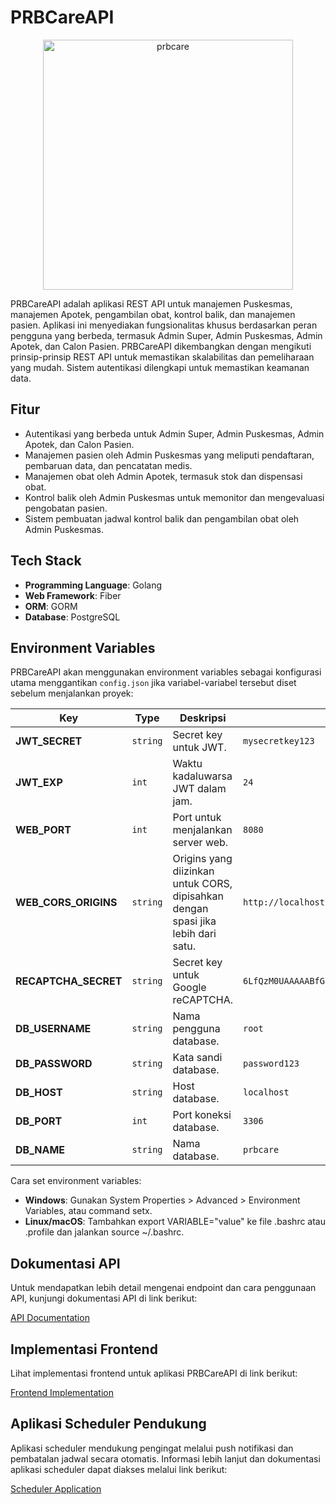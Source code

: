 # PRBCareAPI

<p align="center">
<img src="https://github.com/user-attachments/assets/50eea6b6-e922-4dda-a036-3fbf1704458d" alt="prbcare" width="400">
</p>

PRBCareAPI adalah aplikasi REST API untuk manajemen Puskesmas, manajemen Apotek, pengambilan obat, kontrol balik, dan
manajemen pasien. Aplikasi ini menyediakan fungsionalitas khusus berdasarkan peran pengguna yang berbeda, termasuk Admin
Super, Admin Puskesmas, Admin Apotek, dan Calon Pasien.
PRBCareAPI dikembangkan dengan mengikuti prinsip-prinsip REST API untuk memastikan skalabilitas dan pemeliharaan yang
mudah. Sistem autentikasi dilengkapi untuk memastikan keamanan data.

## Fitur

- Autentikasi yang berbeda untuk Admin Super, Admin Puskesmas, Admin Apotek, dan Calon Pasien.
- Manajemen pasien oleh Admin Puskesmas yang meliputi pendaftaran, pembaruan data, dan pencatatan medis.
- Manajemen obat oleh Admin Apotek, termasuk stok dan dispensasi obat.
- Kontrol balik oleh Admin Puskesmas untuk memonitor dan mengevaluasi pengobatan pasien.
- Sistem pembuatan jadwal kontrol balik dan pengambilan obat oleh Admin Puskesmas.

## Tech Stack

- **Programming Language**: Golang
- **Web Framework**: Fiber
- **ORM**: GORM
- **Database**: PostgreSQL

## Environment Variables

PRBCareAPI akan menggunakan environment variables sebagai konfigurasi utama menggantikan `config.json` jika
variabel-variabel tersebut diset sebelum menjalankan proyek:

| **Key**                  | **Type**     | **Deskripsi**                                                                        | **Contoh**                                      |
|----------------------|----------|----------------------------------------------------------------------------------|---------------------------------------------|
| **JWT_SECRET**       | `string` | Secret key untuk JWT.                                                            | `mysecretkey123`                            |
| **JWT_EXP**          | `int`    | Waktu kadaluwarsa JWT dalam jam.                                                 | `24`                                        |
| **WEB_PORT**         | `int`    | Port untuk menjalankan server web.                                               | `8080`                                      |
| **WEB_CORS_ORIGINS** | `string` | Origins yang diizinkan untuk CORS, dipisahkan dengan spasi jika lebih dari satu. | `http://localhost http://example.com`       |
| **RECAPTCHA_SECRET** | `string` | Secret key untuk Google reCAPTCHA.                                               | `6LfQzM0UAAAAABfG8qB1T4KQwQ7Js2w9p3sI9sA2` |
| **DB_USERNAME**      | `string` | Nama pengguna database.                                                          | `root`                                      |
| **DB_PASSWORD**      | `string` | Kata sandi database.                                                             | `password123`                               |
| **DB_HOST**          | `string` | Host database.                                                                   | `localhost`                                 |
| **DB_PORT**          | `int`    | Port koneksi database.                                                           | `3306`                                      |
| **DB_NAME**          | `string` | Nama database.                                                                   | `prbcare`                                   |


Cara set environment variables:

- **Windows**: Gunakan System Properties > Advanced > Environment Variables, atau command setx.
- **Linux/macOS**: Tambahkan export VARIABLE="value" ke file .bashrc atau .profile dan jalankan source ~/.bashrc.

## Dokumentasi API

Untuk mendapatkan lebih detail mengenai endpoint dan cara penggunaan API, kunjungi dokumentasi API di link berikut:

[API Documentation](https://app.swaggerhub.com/apis-docs/restfullapi/PRB-Care-API/1.0.0)

## Implementasi Frontend

Lihat implementasi frontend untuk aplikasi PRBCareAPI di link berikut:

[Frontend Implementation](https://github.com/RyanAprs/PRB-Care-Client.git)

## Aplikasi Scheduler Pendukung

Aplikasi scheduler mendukung pengingat melalui push notifikasi dan pembatalan jadwal secara otomatis. Informasi lebih
lanjut dan dokumentasi aplikasi scheduler dapat diakses melalui link berikut:

[Scheduler Application](https://github.com/scrkiddie/PRBCareScheduler)

